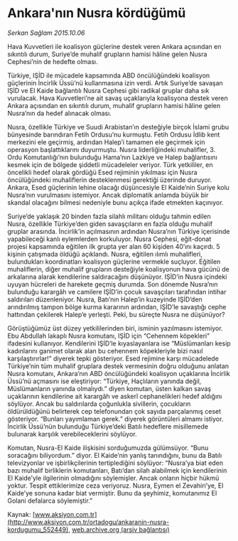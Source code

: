 # Ankara'nın Nusra kördüğümü

*Serkan Sağlam 2015.10.06*

<div class="pNewsDetailMainContent ctx_content" itemprop="articleBody">
 <p>
  Hava Kuvvetleri ile koalisyon güçlerine destek veren Ankara açısından en sıkıntılı durum, Suriye’de muhalif grupların hamisi hâline gelen Nusra Cephesi’nin de hedefte olması.
 </p>
 <p>
  Türkiye, IŞİD ile mücadele kapsamında ABD öncülüğündeki koalisyon güçlerinin İncirlik Üssü’nü kullanmasına izin verdi. Artık Suriye’de savaşan IŞİD ve El Kaide bağlantılı Nusra Cephesi gibi radikal gruplar daha sık vurulacak. Hava Kuvvetleri’ne ait savaş uçaklarıyla koalisyona destek veren Ankara açısından en sıkıntılı durum, muhalif grupların hamisi hâline gelen Nusra’nın da hedef alınacak olması.
 </p>
 <p>
  Nusra, özellikle Türkiye ve Suudi Arabistan’ın desteğiyle birçok İslami grubu bünyesinde barındıran Fetih Ordusu’nu kurmuştu. Fetih Ordusu İdlib kent merkezini ele geçirmiş, ardından Halep’i tamamen ele geçirmek için operasyon başlattıklarını duyurmuştu. Nusra liderliğindeki muhalifler, 3. Ordu Komutanlığı’nın bulunduğu Hama’nın Lazkiye ve Halep bağlantısını kesmek için de bölgede şiddetli mücadeleler veriyor. Türk yetkililer, en öncelikli hedef olarak gördüğü Esed rejiminin yıkılması için Nusra öncülüğündeki muhaliflerin desteklenmesi gerektiği üzerinde duruyor. Ankara, Esed güçlerinin lehine olacağı düşüncesiyle El Kaide’nin Suriye kolu Nusra’nın vurulmasını istemiyor. Ancak diplomatik anlamda büyük bir skandal olacağını bilmesi nedeniyle bunu açıkça ifade etmekten kaçınıyor.
 </p>
 <p>
  Suriye’de yaklaşık 20 binden fazla silahlı militanı olduğu tahmin edilen Nusra, özellikle Türkiye’den giden savaşçıların en fazla olduğu muhalif gruplar arasında. İncirlik’in açılmasının ardından Nusra’nın Türkiye içerisinde yapabileceği kanlı eylemlerden korkuluyor. Nusra Cephesi, eğit-donat projesi kapsamında eğitilen ilk grupta yer alan 60 kişiden 40’ını kaçırdı. 5 kişinin çatışmada öldüğü açıklandı. Nusra, eğitilen ılımlı muhalifleri, bulundukları koordinatları koalisyon güçlerine vermekle suçluyor. Eğitilen muhaliflerin, diğer muhalif grupların desteğiyle koalisyonun hava gücünü de arkalarına alarak kendilerine saldıracağını düşünüyor. IŞİD’in Nusra içindeki uyuyan hücreleri de harekete geçmiş durumda. Son dönemde Nusra’nın bulunduğu karargâh ve camilere IŞİD’in çocuk savaşçıları tarafından intihar saldırıları düzenleniyor. Nusra, Batı’nın Halep’in kuzeyinde IŞİD’den arındırılmış tampon bölge kurma kararının ardından, IŞİD’le savaştığı cephe hattından çekilerek Halep’e yerleşti. Peki, bu süreçte Nusra ne düşünüyor?
 </p>
 <p>
  Görüştüğümüz üst düzey yetkililerinden biri, isminin yazılmasını istemiyor. Ebu Abdullah lakaplı Nusra komutanı, IŞİD için “Cehennem köpekleri” ifadesini kullanıyor. Kendilerini IŞİD’le kıyaslayanlara ise “Müslümanları kesip kadınlarını ganimet olarak alan bu cehennem köpekleriyle bizi nasıl karşılaştırırlar!” diyerek tepki gösteriyor. Esed rejimine karşı mücadelede Türkiye’nin tüm muhalif gruplara destek vermesinin doğru olduğunu anlatan Nusra komutanı, Ankara’nın ABD öncülüğündeki koalisyon uçaklarına İncirlik Üssü’nü açmasını ise eleştiriyor: “Türkiye, Haçlıların yanında değil, Müslümanların yanında olmalıydı.” diyen komutan, üsten kalkan savaş uçaklarının kendilerine ait karargâh ve askerî cephanelikleri hedef aldığını söylüyor. Ancak bu saldırılarda çoğunlukla sivillerin, çocukların öldürüldüğünü belirterek cep telefonundan çok sayıda parçalanmış ceset gösteriyor. “Bunları yayımlaman gerek.” diyerek görüntüleri almamı istiyor. İncirlik Üssü’nün bulunduğu Türkiye’deki Batılı hedeflere misillemede bulunarak karşılık verebileceklerini söylüyor.
 </p>
 <p>
  Komutan, Nusra-El Kaide ilişkisini sorduğumuzda gülümsüyor. “Bunu soracağını biliyordum.” diyor. El Kaide’nin yanlış tanındığını, bunu da Batılı televizyonlar ve işbirlikçilerinin tertiplediğini söylüyor: “Nusra’ya biat eden bazı muhalif birliklerin komutanları, Batı’dan silah alabilmek için kendilerinin El Kaide’yle ilgilerinin olmadığını söylemişler. Ancak onların hiçbir hükmü yoktur. Tespit ettiklerimize ceza veriyoruz. Nusra, Eymen el Zevahiri’ye, El Kaide’ye sonuna kadar biat vermiştir. Bunu da şeyhimiz, komutanımız El Golani defalarca söylemiştir.”
 </p>
</div>


Kaynak: [www.aksiyon.com.tr](http://www.aksiyon.com.tr/ortadogu/ankaranin-nusra-kordugumu_552449), [web.archive.org (arşiv bağlantısı)](http://web.archive.org/web/20160125070221/http://www.aksiyon.com.tr/ortadogu/ankaranin-nusra-kordugumu_552449)
